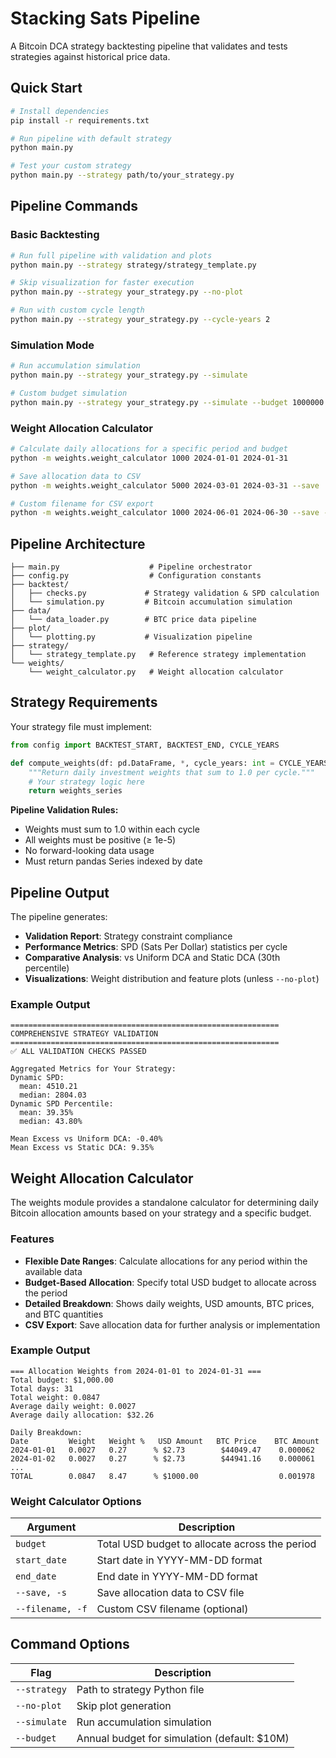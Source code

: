 # Stacking Sats Pipeline

A Bitcoin DCA strategy backtesting pipeline that validates and tests strategies against historical price data.

## Quick Start

```bash
# Install dependencies
pip install -r requirements.txt

# Run pipeline with default strategy
python main.py

# Test your custom strategy
python main.py --strategy path/to/your_strategy.py
```

## Pipeline Commands

### Basic Backtesting
```bash
# Run full pipeline with validation and plots
python main.py --strategy strategy/strategy_template.py

# Skip visualization for faster execution
python main.py --strategy your_strategy.py --no-plot

# Run with custom cycle length
python main.py --strategy your_strategy.py --cycle-years 2
```

### Simulation Mode
```bash
# Run accumulation simulation
python main.py --strategy your_strategy.py --simulate

# Custom budget simulation
python main.py --strategy your_strategy.py --simulate --budget 1000000
```

### Weight Allocation Calculator
```bash
# Calculate daily allocations for a specific period and budget
python -m weights.weight_calculator 1000 2024-01-01 2024-01-31

# Save allocation data to CSV
python -m weights.weight_calculator 5000 2024-03-01 2024-03-31 --save

# Custom filename for CSV export
python -m weights.weight_calculator 1000 2024-06-01 2024-06-30 --save --filename my_allocation.csv
```

## Pipeline Architecture

```
├── main.py                    # Pipeline orchestrator
├── config.py                  # Configuration constants
├── backtest/
│   ├── checks.py             # Strategy validation & SPD calculation
│   └── simulation.py         # Bitcoin accumulation simulation
├── data/
│   └── data_loader.py        # BTC price data pipeline
├── plot/
│   └── plotting.py           # Visualization pipeline
├── strategy/
│   └── strategy_template.py   # Reference strategy implementation
└── weights/
    └── weight_calculator.py   # Weight allocation calculator
```

## Strategy Requirements

Your strategy file must implement:

```python
from config import BACKTEST_START, BACKTEST_END, CYCLE_YEARS

def compute_weights(df: pd.DataFrame, *, cycle_years: int = CYCLE_YEARS) -> pd.Series:
    """Return daily investment weights that sum to 1.0 per cycle."""
    # Your strategy logic here
    return weights_series
```

**Pipeline Validation Rules:**
- Weights must sum to 1.0 within each cycle
- All weights must be positive (≥ 1e-5)
- No forward-looking data usage
- Must return pandas Series indexed by date

## Pipeline Output

The pipeline generates:
- **Validation Report**: Strategy constraint compliance
- **Performance Metrics**: SPD (Sats Per Dollar) statistics per cycle
- **Comparative Analysis**: vs Uniform DCA and Static DCA (30th percentile)
- **Visualizations**: Weight distribution and feature plots (unless `--no-plot`)

### Example Output
```
============================================================
COMPREHENSIVE STRATEGY VALIDATION
============================================================
✅ ALL VALIDATION CHECKS PASSED

Aggregated Metrics for Your Strategy:
Dynamic SPD:
  mean: 4510.21
  median: 2804.03
Dynamic SPD Percentile:
  mean: 39.35%
  median: 43.80%

Mean Excess vs Uniform DCA: -0.40%
Mean Excess vs Static DCA: 9.35%
```

## Weight Allocation Calculator

The weights module provides a standalone calculator for determining daily Bitcoin allocation amounts based on your strategy and a specific budget.

### Features
- **Flexible Date Ranges**: Calculate allocations for any period within the available data
- **Budget-Based Allocation**: Specify total USD budget to allocate across the period
- **Detailed Breakdown**: Shows daily weights, USD amounts, BTC prices, and BTC quantities
- **CSV Export**: Save allocation data for further analysis or implementation

### Example Output
```
=== Allocation Weights from 2024-01-01 to 2024-01-31 ===
Total budget: $1,000.00
Total days: 31
Total weight: 0.0847
Average daily weight: 0.0027
Average daily allocation: $32.26

Daily Breakdown:
Date         Weight   Weight %   USD Amount   BTC Price    BTC Amount  
2024-01-01   0.0027   0.27      % $2.73        $44049.47    0.000062    
2024-01-02   0.0027   0.27      % $2.73        $44941.16    0.000061    
...
TOTAL        0.0847   8.47      % $1000.00                  0.001978
```

### Weight Calculator Options

| Argument | Description |
|----------|-------------|
| `budget` | Total USD budget to allocate across the period |
| `start_date` | Start date in YYYY-MM-DD format |
| `end_date` | End date in YYYY-MM-DD format |
| `--save, -s` | Save allocation data to CSV file |
| `--filename, -f` | Custom CSV filename (optional) |

## Command Options

| Flag | Description |
|------|-------------|
| `--strategy` | Path to strategy Python file |
| `--no-plot` | Skip plot generation |
| `--simulate` | Run accumulation simulation |
| `--budget` | Annual budget for simulation (default: $10M) |